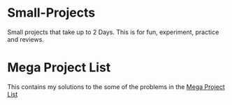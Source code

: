# Small-Projects
Small projects that take up to 2 Days.
This is for fun, experiment, practice and reviews.  

# Mega Project List
This contains my solutions to the some of the problems in the [Mega Project List](CodeInnovator/Projects)